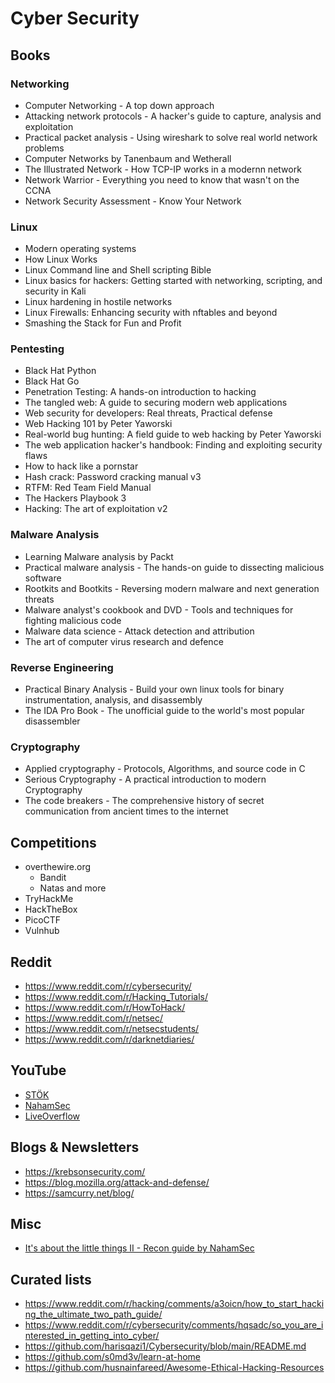 # Cyber Security

## Books
### Networking
- Computer Networking - A top down approach
- Attacking network protocols - A hacker's guide to capture, analysis and exploitation
- Practical packet analysis - Using wireshark to solve real world network problems
- Computer Networks by Tanenbaum and Wetherall
- The Illustrated Network - How TCP-IP works in a modernn network
- Network Warrior - Everything you need to know that wasn't on the CCNA
- Network Security Assessment - Know Your Network

### Linux
- Modern operating systems
- How Linux Works
- Linux Command line and Shell scripting Bible
- Linux basics for hackers: Getting started with networking, scripting, and security in Kali
- Linux hardening in hostile networks
- Linux Firewalls: Enhancing security with nftables and beyond
- Smashing the Stack for Fun and Profit

### Pentesting
- Black Hat Python
- Black Hat Go
- Penetration Testing: A hands-on introduction to hacking
- The tangled web: A guide to securing modern web applications
- Web security for developers: Real threats, Practical defense
- Web Hacking 101 by Peter Yaworski
- Real-world bug hunting: A field guide to web hacking by Peter Yaworski
- The web application hacker's handbook: Finding and exploiting security flaws
- How to hack like a pornstar
- Hash crack: Password cracking manual v3
- RTFM: Red Team Field Manual
- The Hackers Playbook 3
- Hacking: The art of exploitation v2

### Malware Analysis
- Learning Malware analysis by Packt
- Practical malware analysis - The hands-on guide to dissecting malicious software
- Rootkits and Bootkits - Reversing modern malware and next generation threats
- Malware analyst's cookbook and DVD - Tools and techniques for fighting malicious code
- Malware data science - Attack detection and attribution
- The art of computer virus research and defence

### Reverse Engineering
- Practical Binary Analysis - Build your own linux tools for binary instrumentation, analysis, and disassembly
- The IDA Pro Book - The unofficial guide to the world's most popular disassembler

### Cryptography
- Applied cryptography - Protocols, Algorithms, and source code in C
- Serious Cryptography - A practical introduction to modern Cryptography
- The code breakers - The comprehensive history of secret communication from ancient times to the internet

## Competitions
- overthewire.org
  - Bandit
  - Natas and more
- TryHackMe
- HackTheBox
- PicoCTF
- Vulnhub

## Reddit
* https://www.reddit.com/r/cybersecurity/
* https://www.reddit.com/r/Hacking_Tutorials/
* https://www.reddit.com/r/HowToHack/
* https://www.reddit.com/r/netsec/
* https://www.reddit.com/r/netsecstudents/
* https://www.reddit.com/r/darknetdiaries/

## YouTube
* [STÖK](https://www.youtube.com/stokfredrik)
* [NahamSec](https://www.youtube.com/c/Nahamsec/)
* [LiveOverflow](https://www.youtube.com/channel/UClcE-kVhqyiHCcjYwcpfj9w)

## Blogs & Newsletters
* https://krebsonsecurity.com/
* https://blog.mozilla.org/attack-and-defense/
* https://samcurry.net/blog/

## Misc
* [It's about the little things II - Recon guide by NahamSec](https://docs.google.com/presentation/d/1xgvEScGZ_ukNY0rmfKz1JN0sn-CgZY_rTp2B_SZvijk/edit#slide=id.g4052c4692d_0_264)

## Curated lists
* https://www.reddit.com/r/hacking/comments/a3oicn/how_to_start_hacking_the_ultimate_two_path_guide/
* https://www.reddit.com/r/cybersecurity/comments/hqsadc/so_you_are_interested_in_getting_into_cyber/
* https://github.com/harisqazi1/Cybersecurity/blob/main/README.md
* https://github.com/s0md3v/learn-at-home
* https://github.com/husnainfareed/Awesome-Ethical-Hacking-Resources
